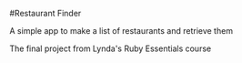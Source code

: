 #Restaurant Finder

A simple app to make a list of restaurants and retrieve them

The final project from Lynda's Ruby Essentials course
